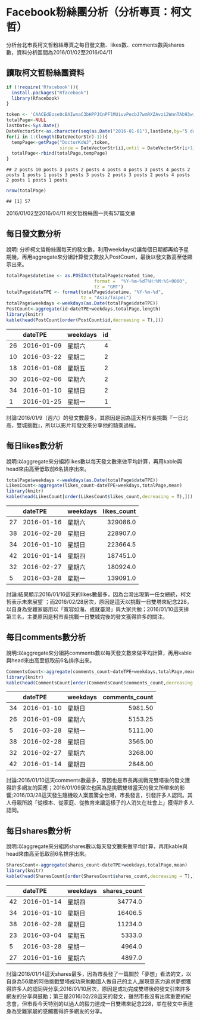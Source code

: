 Facebook粉絲團分析（分析專頁：柯文哲）
================

分析台北市長柯文哲粉絲專頁之每日發文數、likes數、comments數與shares數，資料分析區間為2016/01/02至2016/04/11

讀取柯文哲粉絲團資料
--------------------

``` r
if (!require('Rfacebook')){
  install.packages("Rfacebook")
  library(Rfacebook)
}
```

``` r
token <- 'CAACEdEose0cBAIwnaC3bHPPJCnPFlMUiuvPecbJ7wmRXZAvzi2WnnTAb93wiGoq4PbidRYbgPxmYa2tZBUoTnN9XXBqRHI5J3mKZAGTcDNkJwJHzL239fm68Mqy5FCR3vww2E1Uq5uF8vgMvTnE94VJrIfglvCowQYrk0Op4SgkGZA7toEIDKI3Dd8hXZAjoGiohdx5FFqwZDZD'
totalPage<-NULL
lastDate<-Sys.Date()
DateVectorStr<-as.character(seq(as.Date("2016-01-01"),lastDate,by="5 days"))
for(i in 1:(length(DateVectorStr)-1)){
  tempPage<-getPage("DoctorKoWJ",token,
                    since = DateVectorStr[i],until = DateVectorStr[i+1])
  totalPage<-rbind(totalPage,tempPage)
}
```

    ## 2 posts 10 posts 3 posts 2 posts 4 posts 4 posts 3 posts 4 posts 2 posts 1 posts 1 posts 3 posts 3 posts 2 posts 3 posts 2 posts 4 posts 2 posts 1 posts 1 posts

``` r
nrow(totalPage)
```

    ## [1] 57

2016/01/02至2016/04/11 柯文哲粉絲團一共有57篇文章

每日發文數分析
--------------

說明: 分析柯文哲粉絲團每天的發文數，利用weekdays()讓每個日期都再給予星期幾，再用aggregate來分組計算發文數放入PostCount，最後以發文數高至低顯示出來。

``` r
totalPage$datetime <- as.POSIXct(totalPage$created_time,
                                 format =  "%Y-%m-%dT%H:%M:%S+0000",
                                 tz = "GMT")
totalPage$dateTPE <- format(totalPage$datetime, "%Y-%m-%d", 
                            tz = "Asia/Taipei")
totalPage$weekdays <-weekdays(as.Date(totalPage$dateTPE))
PostCount<-aggregate(id~dateTPE+weekdays,totalPage,length)  
library(knitr)
kable(head(PostCount[order(PostCount$id,decreasing = T),]))
```

|     | dateTPE    | weekdays |   id|
|-----|:-----------|:---------|----:|
| 26  | 2016-01-09 | 星期六   |    4|
| 10  | 2016-03-22 | 星期二   |    2|
| 18  | 2016-01-08 | 星期五   |    2|
| 30  | 2016-02-06 | 星期六   |    2|
| 34  | 2016-01-10 | 星期日   |    2|
| 1   | 2016-01-25 | 星期一   |    1|

討論:2016/01/9（週六）的發文數最多，其原因是因為這天柯市長挑戰『一日北高，雙城挑戰』，所以以影片和發文來分享他的騎乘過程。

每日likes數分析
---------------

說明:以aggregate來分組將likes數以每天發文數來做平均計算，再用kable與head來由高至低取前6名排序出來。

``` r
totalPage$weekdays <-weekdays(as.Date(totalPage$dateTPE))
LikesCount<-aggregate(likes_count~dateTPE+weekdays,totalPage,mean)
library(knitr)
kable(head(LikesCount[order(LikesCount$likes_count,decreasing = T),]))
```

|     | dateTPE    | weekdays |  likes\_count|
|-----|:-----------|:---------|-------------:|
| 27  | 2016-01-16 | 星期六   |      329086.0|
| 38  | 2016-02-28 | 星期日   |      228907.0|
| 34  | 2016-01-10 | 星期日   |      223664.5|
| 42  | 2016-01-14 | 星期四   |      187451.0|
| 32  | 2016-02-27 | 星期六   |      180924.0|
| 5   | 2016-03-28 | 星期一   |      139091.0|

討論:結果顯示2016/01/16這天的likes數最多，因為台灣出現第一任女總統，柯文哲表示未來展望ˋ；而2016/02/28居次，原因是這天以挑戰一日雙塔來紀念228，以自身為受難家屬用以「寬容如海、成就臺灣」與大家共勉；2016/01/10這天排第三名，主要原因是柯市長挑戰一日雙城完後的發文獲得許多的關注。

每日comments數分析
------------------

說明:以aggregate來分組將comments數以每天發文數來做平均計算，再用kable與head來由高至低取前6名排序出來。

``` r
CommentsCount<-aggregate(comments_count~dateTPE+weekdays,totalPage,mean)
library(knitr)
kable(head(CommentsCount[order(CommentsCount$comments_count,decreasing = T),]))
```

|     | dateTPE    | weekdays |  comments\_count|
|-----|:-----------|:---------|----------------:|
| 34  | 2016-01-10 | 星期日   |          5981.50|
| 26  | 2016-01-09 | 星期六   |          5153.25|
| 5   | 2016-03-28 | 星期一   |          5111.00|
| 38  | 2016-02-28 | 星期日   |          3565.00|
| 32  | 2016-02-27 | 星期六   |          3268.00|
| 42  | 2016-01-14 | 星期四   |          2848.00|

討論:2016/01/10這天comments數最多，原因也是市長再挑戰完雙塔後的發文獲得許多網友的回應；2016/01/09居次也因為是挑戰雙塔當天的發文所帶來的影響;2016/03/28這天發生隨機殺人案震驚全台灣，市長發言，引發許多人認同。其人母親所說「從根本、從家庭、從教育來讓這樣子的人消失在社會上」獲得許多人認同。

每日shares數分析
----------------

說明:以aggregate來分組將shares數以每天發文數來做平均計算，再用kable與head來由高至低取前6名排序出來。

``` r
SharesCount<-aggregate(shares_count~dateTPE+weekdays,totalPage,mean)
library(knitr)
kable(head(SharesCount[order(SharesCount$shares_count,decreasing = T),]))
```

|     | dateTPE    | weekdays |  shares\_count|
|-----|:-----------|:---------|--------------:|
| 42  | 2016-01-14 | 星期四   |        34774.0|
| 34  | 2016-01-10 | 星期日   |        16406.5|
| 38  | 2016-02-28 | 星期日   |        11234.0|
| 23  | 2016-03-04 | 星期五   |         5333.0|
| 5   | 2016-03-28 | 星期一   |         4964.0|
| 27  | 2016-01-16 | 星期六   |         4897.0|

討論:2016/01/14這天shares最多，因為市長發了一篇關於「夢想」看法的文，以自身為56歲的阿伯挑戰雙塔成功來勉勵國人做自己的主人,展現意志力追求夢想獲得許多人的認同與分享;2016/01/10居次，原因是成功完成雙塔後的發文引來許多網友的分享與鼓勵；第三是2016/02/28這天的發文，雖然市長沒有出席重要的紀念會，但市長今天特別的以過人的毅力達成一日雙塔來紀念228，並在發文中表達身為受難家屬的感觸獲得許多網友的分享。
